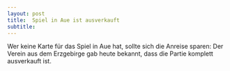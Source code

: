 ```yaml
---
layout: post
title:  Spiel in Aue ist ausverkauft
subtitle:  
---
```


Wer keine Karte für das Spiel in Aue hat, sollte sich die Anreise sparen: Der Verein aus dem Erzgebirge gab heute bekannt, dass die Partie komplett ausverkauft ist.


